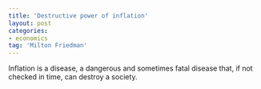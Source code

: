 ```yaml
---
title: 'Destructive power of inflation'
layout: post
categories:
- economics
tag: 'Milton Friedman'
---
```


Inflation is a disease, a dangerous and sometimes fatal disease that, if not checked in time, can destroy a society.